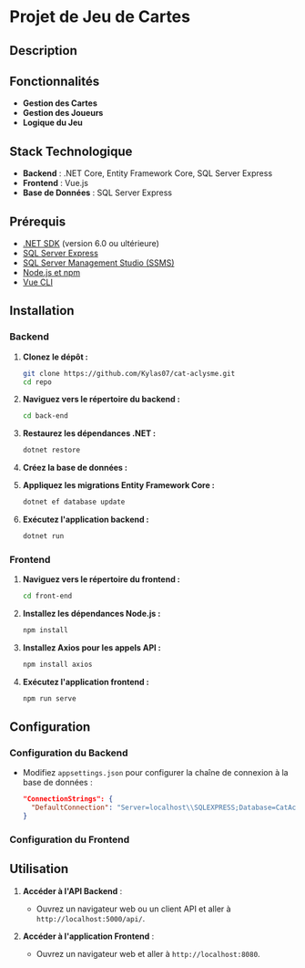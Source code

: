 # Projet de Jeu de Cartes

## Description



## Fonctionnalités

- **Gestion des Cartes**
- **Gestion des Joueurs**
- **Logique du Jeu**

## Stack Technologique

- **Backend** : .NET Core, Entity Framework Core, SQL Server Express
- **Frontend** : Vue.js
- **Base de Données** : SQL Server Express

## Prérequis

- [.NET SDK](https://dotnet.microsoft.com/download) (version 6.0 ou ultérieure)
- [SQL Server Express](https://www.microsoft.com/en-us/sql-server/sql-server-downloads)
- [SQL Server Management Studio (SSMS)](https://learn.microsoft.com/en-us/sql/ssms/download-sql-server-management-studio-ssms)
- [Node.js et npm](https://nodejs.org/)
- [Vue CLI](https://cli.vuejs.org/) 

## Installation

### Backend

1. **Clonez le dépôt :**

   ```bash
   git clone https://github.com/Kylas07/cat-aclysme.git
   cd repo
   ```

2. **Naviguez vers le répertoire du backend :**

   ```bash
   cd back-end
   ```

3. **Restaurez les dépendances .NET :**

   ```bash
   dotnet restore
   ```

4. **Créez la base de données :**



5. **Appliquez les migrations Entity Framework Core :**

   ```bash
   dotnet ef database update
   ```

6. **Exécutez l'application backend :**

   ```bash
   dotnet run
   ```

### Frontend

1. **Naviguez vers le répertoire du frontend :**

   ```bash
   cd front-end
   ```

2. **Installez les dépendances Node.js :**

   ```bash
   npm install
   ```

4. **Installez Axios pour les appels API :**

   ```bash
   npm install axios
   ```

4. **Exécutez l'application frontend :**

   ```bash
   npm run serve
   ```

## Configuration

### Configuration du Backend

- Modifiez `appsettings.json` pour configurer la chaîne de connexion à la base de données :

  ```json
  "ConnectionStrings": {
    "DefaultConnection": "Server=localhost\\SQLEXPRESS;Database=CatAclysmeDB;Trusted_Connection=True;"
  }
  ```

### Configuration du Frontend


## Utilisation

1. **Accéder à l'API Backend** :
   - Ouvrez un navigateur web ou un client API et aller à `http://localhost:5000/api/`.

2. **Accéder à l'application Frontend** :
   - Ouvrez un navigateur web et aller à `http://localhost:8080`.


